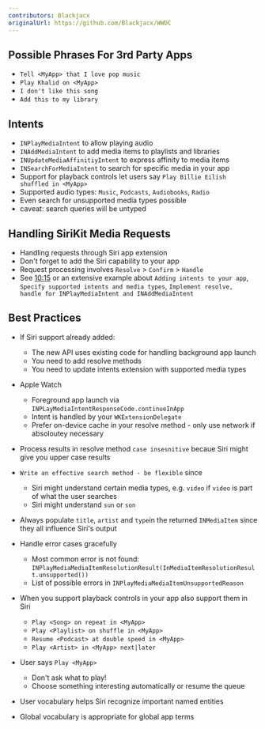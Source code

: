 ```yaml
---
contributors: Blackjacx
originalUrl: https://github.com/Blackjacx/WWDC
---
```



## Possible Phrases For 3rd Party Apps

- `Tell <MyApp> that I love pop music`
- `Play Khalid on <MyApp>` 
- `I don't like this song` 
- `Add this to my library`


## Intents

- `INPlayMediaIntent` to allow playing audio
- `INAddMediaIntent` to add media items to playlists and libraries
- `INUpdateMediaAffinitiyIntent` to express affinity to media items
- `INSearchForMediaIntent` to search for specific media in your app
- Support for playback controls let users say `Play Billie Eilish shuffled in <MyApp>`
- Supported audio types: `Music`, `Podcasts`, `Audiobooks`, `Radio`
- Even search for unsupported media types possible 
- caveat: search queries will be untyped


## Handling SiriKit Media Requests

- Handling requests through Siri app extension
- Don't forget to add the Siri capability to your app
- Request processing involves `Resolve` > `Confirm` > `Handle`
- See [10:15](https://developer.apple.com/videos/play/wwdc2019/207/?time=610) or an extensive example about `Adding intents to your app`, `Specify supported intents and media types`, `Implement resolve, handle for INPlayMediaIntent and INAddMediaIntent`


## Best Practices

- If Siri support already added:
  - The new API uses existing code for handling background app launch
  - You need to add resolve methods
  - You need to update intents extension with supported media types

- Apple Watch
  - Foreground app launch via `INPLayMediaIntentResponseCode.continueInApp`
  - Intent is handled by your `WKExtensionDelegate`
  - Prefer on-device cache in your resolve method - only use network if absoloutey necessary

- Process results in resolve method `case insesnitive` becaue Siri might give you upper case results
- `Write an effective search method - be flexible` since 
  - Siri might understand certain media types, e.g. `video` if `video` is part of what the user searches
  - Siri might understand `sun` or `son` 

- Always populate `title`, `artist` and `type`in the returned `INMediaItem` since they all influence Siri's output 
- Handle error cases gracefully
  - Most common error is not found: `INPlayMediaMediaItemResolutionResult(InMediaItemResolutionResult.unsupported())`
  - List of possible errors in `INPlayMediaMediaItemUnsupportedReason`

- When you support playback controls in your app also support them in Siri
  - `Play <Song> on repeat in <MyApp>`
  - `Play <Playlist> on shuffle in <MyApp>`
  - `Resume <Podcast> at double speed in <MyApp>`
  - `Play <Artist> in <MyApp> next|later`

- User says `Play <MyApp>`
  - Don't ask what to play!
  - Choose something interesting automatically or resume the queue

- User vocabulary helps Siri recognize important named entities
- Global vocabulary is appropriate for global app terms

